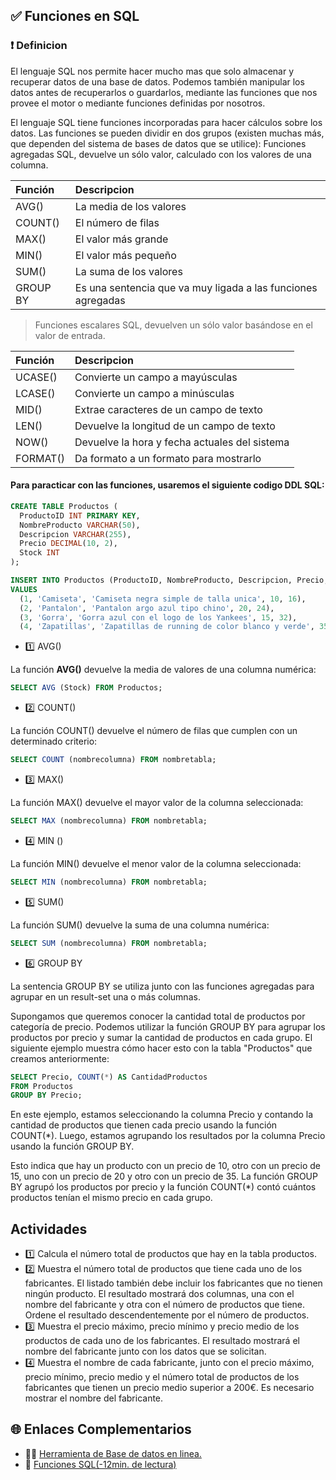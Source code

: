 ## ✅ Funciones en SQL

### ❗ Definicion

El lenguaje SQL nos permite hacer mucho mas que solo almacenar y recuperar datos de una base de datos.
Podemos también manipular los datos antes de recuperarlos o guardarlos, mediante las funciones que nos provee el motor o mediante funciones definidas por nosotros.

El lenguaje SQL tiene funciones incorporadas para hacer cálculos sobre los datos. Las funciones se pueden dividir en dos grupos (existen muchas más,
que dependen del sistema de bases de datos que se utilice): Funciones agregadas SQL, devuelve un sólo valor, calculado con los valores
de una columna.

| Función        | Descripcion  |
|:------------- |:------------- |
| AVG() | La media de los valores |
| COUNT() | El número de filas |
| MAX() | El valor más grande |
| MIN() | El valor más pequeño |
| SUM() | La suma de los valores |
| GROUP BY | Es una sentencia que va muy ligada a las funciones agregadas |

> Funciones escalares SQL, devuelven un sólo valor basándose en el valor de entrada.

| Función        | Descripcion  |
|:------------- |:------------- |
| UCASE() | Convierte un campo a mayúsculas |
| LCASE() | Convierte un campo a minúsculas |
| MID() | Extrae caracteres de un campo de texto |
| LEN() | Devuelve la longitud de un campo de texto |
| NOW() | Devuelve la hora y fecha actuales del sistema |
| FORMAT() | Da formato a un formato para mostrarlo |

#### Para paracticar con las funciones, usaremos el siguiente codigo DDL SQL:

```SQL
CREATE TABLE Productos (
  ProductoID INT PRIMARY KEY,
  NombreProducto VARCHAR(50),
  Descripcion VARCHAR(255),
  Precio DECIMAL(10, 2),
  Stock INT
);

INSERT INTO Productos (ProductoID, NombreProducto, Descripcion, Precio, Stock)
VALUES 
  (1, 'Camiseta', 'Camiseta negra simple de talla unica', 10, 16),
  (2, 'Pantalon', 'Pantalon argo azul tipo chino', 20, 24),
  (3, 'Gorra', 'Gorra azul con el logo de los Yankees', 15, 32),
  (4, 'Zapatillas', 'Zapatillas de running de color blanco y verde', 35, 13);

```
 + 1️⃣ AVG()
 
 La función **AVG()** devuelve la media de valores de una columna numérica:
 
 ```SQL
SELECT AVG (Stock) FROM Productos;
```

 + 2️⃣ COUNT()

La función COUNT() devuelve el número de filas que cumplen con un determinado criterio:

 ```SQL
SELECT COUNT (nombrecolumna) FROM nombretabla;
```

 + 3️⃣ MAX()

La función MAX() devuelve el mayor valor de la columna seleccionada:

 ```SQL
SELECT MAX (nombrecolumna) FROM nombretabla;
```

 + 4️⃣ MIN ()

La función MIN() devuelve el menor valor de la columna seleccionada:

 ```SQL
SELECT MIN (nombrecolumna) FROM nombretabla;
```

 + 5️⃣ SUM()

La función SUM() devuelve la suma de una columna numérica:

 ```SQL
SELECT SUM (nombrecolumna) FROM nombretabla;
```
 
 + 6️⃣ GROUP BY

La sentencia GROUP BY se utiliza junto con las funciones agregadas para agrupar en un result-set una o más columnas.

Supongamos que queremos conocer la cantidad total de productos por categoría de precio. Podemos utilizar la función GROUP BY para agrupar los productos por precio y sumar la cantidad de productos en cada grupo. El siguiente ejemplo muestra cómo hacer esto con la tabla "Productos" que creamos anteriormente:

 ```SQL
SELECT Precio, COUNT(*) AS CantidadProductos
FROM Productos
GROUP BY Precio;

```

En este ejemplo, estamos seleccionando la columna Precio y contando la cantidad de productos que tienen cada precio usando la función COUNT(*). Luego, estamos agrupando los resultados por la columna Precio usando la función GROUP BY.

Esto indica que hay un producto con un precio de 10, otro con un precio de 15, uno con un precio de 20 y otro con un precio de 35. La función GROUP BY agrupó los productos por precio y la función COUNT(*) contó cuántos productos tenían el mismo precio en cada grupo.

## Actividades

 + 1️⃣ Calcula el número total de productos que hay en la tabla productos. 
 + 2️⃣ Muestra el número total de productos que tiene cada uno de los fabricantes. El listado también debe incluir los fabricantes que no tienen ningún producto. El resultado mostrará dos columnas, una con el nombre del fabricante y otra con el número de productos que tiene. Ordene el resultado descendentemente por el número de productos.
 + 3️⃣ Muestra el precio máximo, precio mínimo y precio medio de los productos de cada uno de los fabricantes. El resultado mostrará el nombre del fabricante junto con los datos que se solicitan.
 + 4️⃣ Muestra el nombre de cada fabricante, junto con el precio máximo, precio mínimo, precio medio y el número total de productos de los fabricantes que tienen un precio medio superior a 200€. Es necesario mostrar el nombre del fabricante.

## 🌐 Enlaces Complementarios

 + 👨‍💻 [Herramienta de Base de datos en linea.](https://www.db-fiddle.com/)
 + 📄 [Funciones SQL(-12min. de lectura)](https://somospnt.com/blog/230-funciones-en-mysql)
